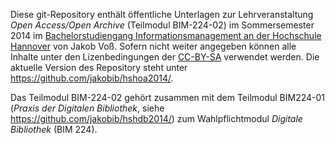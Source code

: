 Diese git-Repository enthält öffentliche Unterlagen zur Lehrveranstaltung
*Open Access/Open Archive* (Teilmodul BIM-224-02) im Sommersemester 2014 im
[Bachelorstudiengang Informationsmanagement an der Hochschule
Hannover](http://f3.hs-hannover.de/studium/bachelor/informationsmanagement/)
von Jakob Voß. Sofern nicht weiter angegeben können alle Inhalte unter den
Lizenbedingungen der [CC-BY-SA](http://creativecommons.org/licenses/by-sa/3.0/)
verwendet werden.  Die aktuelle Version des Repository steht unter
<https://github.com/jakobib/hshoa2014/>.

Das Teilmodul BIM-224-02 gehört zusammen mit dem Teilmodul BIM224-01 (*Praxis 
der Digitalen Bibliothek*, siehe <https://github.com/jakobib/hshdb2014/>) zum
Wahlpflichtmodul *Digitale Bibliothek* (BIM 224).
